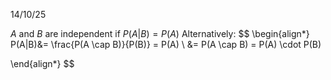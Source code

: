14/10/25

$A$ and $B$ are independent if $P(A|B) = P(A)$
Alternatively:
$$
\begin{align*}
P(A|B)&= \frac{P(A \cap B)}{P(B)} = P(A) \\
&= P(A \cap B) = P(A) \cdot P(B)

\end{align*}
$$
